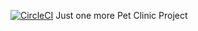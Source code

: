 [![CircleCI](https://circleci.com/gh/kotojoz/pet-clinic/tree/main.svg?style=svg)](https://circleci.com/gh/kotojoz/pet-clinic/tree/main)
Just one more Pet Clinic Project
